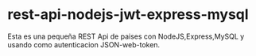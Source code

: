 # rest-api-nodejs-jwt-express-mysql
Esta es una pequeña REST Api de paises con NodeJS,Express,MySQL y usando como autenticacion JSON-web-token.
